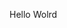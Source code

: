 Hello Wolrd




























































































































































































































































































